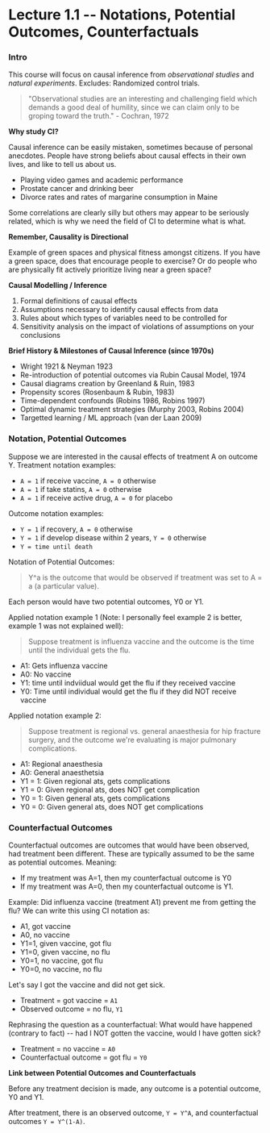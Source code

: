 # Lecture 1.1 -- Notations, Potential Outcomes, Counterfactuals

### Intro 

This course will focus on causal inference from *observational studies* and *natural experiments*. Excludes: Randomized control trials.

> "Observational studies are an interesting and challenging field which demands a good deal of humility, since we can claim only to be groping toward the truth." - Cochran, 1972

**Why study CI?**

Causal inference can be easily mistaken, sometimes because of personal anecdotes. People have strong beliefs about causal effects in their own lives, and like to tell us about us. 

* Playing video games and academic performance
* Prostate cancer and drinking beer
* Divorce rates and rates of margarine consumption in Maine 

Some correlations are clearly silly but others may appear to be seriously related, which is why we need the field of CI to determine what is what.  

**Remember, Causality is Directional**

Example of green spaces and physical fitness amongst citizens. If you have a green space, does that encourage people to exercise? Or do people who are physically fit actively prioritize living near a green space?

**Causal Modelling / Inference** 

1. Formal definitions of causal effects
2. Assumptions necessary to identify causal effects from data
3. Rules about which types of variables need to be controlled for
4. Sensitivity analysis on the impact of violations of assumptions on your conclusions

**Brief History & Milestones of Causal Inference (since 1970s)**

* Wright 1921 & Neyman 1923 
* Re-introduction of potential outcomes via Rubin Causal Model, 1974
* Causal diagrams creation by Greenland & Ruin, 1983 
* Propensity scores (Rosenbaum & Rubin, 1983)
* Time-dependent confounds (Robins 1986, Robins 1997)
* Optimal dynamic treatment strategies (Murphy 2003, Robins 2004)
* Targetted learning / ML approach (van der Laan 2009)

### Notation, Potential Outcomes

Suppose we are interested in the causal effects of treatment A on outcome Y. Treatment notation examples:

* `A = 1` if receive vaccine, `A = 0` otherwise
* `A = 1` if take statins, `A = 0` otherwise
* `A = 1` if receive active drug, `A = 0` for placebo

Outcome notation examples: 

* `Y = 1` if recovery, `A = 0` otherwise
* `Y = 1` if develop disease within 2 years, `Y = 0` otherwise
* `Y = time until death`

Notation of Potential Outcomes: 

> Y^a is the outcome that would be observed if treatment was set to A = a (a particular value). 

Each person would have two potential outcomes, Y0 or Y1. 

Applied notation example 1 (Note: I personally feel example 2 is better, example 1 was not explained well): 

> Suppose treatment is influenza vaccine and the outcome is the time until the individual gets the flu.

* A1: Gets influenza vaccine
* A0: No vaccine 
* Y1: time until indviidual would get the flu if they received vaccine
* Y0: Time until individual would get the flu if they did NOT receive vaccine 

Applied notation example 2: 

> Suppose treatment is regional vs. general anaesthesia for hip fracture surgery, and the outcome we're evaluating is major pulmonary complications. 

* A1: Regional anaesthesia
* A0: General anaesthetsia
* Y1 = 1: Given regional ats, gets complications
* Y1 = 0: Given regional ats, does NOT get complication
* Y0 = 1: Given general ats, gets complications 
* Y0 = 0: Given general ats, does NOT get complications 

### Counterfactual Outcomes 

Counterfactual outcomes are outcomes that would have been observed, had treatment been different. These are typically assumed to be the same as potential outcomes. Meaning: 

* If my treatment was A=1, then my counterfactual outcome is Y0 
* If my treatment was A=0, then my counterfactual outcome is Y1. 

Example: Did influenza vaccine (treatment A1) prevent me from getting the flu? We can write this using CI notation as:

* A1, got vaccine
* A0, no vaccine
* Y1=1, given vaccine, got flu
* Y1=0, given vaccine, no flu
* Y0=1, no vaccine, got flu 
* Y0=0, no vaccine, no flu 

Let's say I got the vaccine and did not get sick. 

* Treatment = got vaccine = `A1`
* Observed outcome = no flu, `Y1`

Rephrasing the question as a counterfactual: What would have happened (contrary to fact) -- had I NOT gotten the vaccine, would I have gotten sick?

* Treatment = no vaccine = `A0`
* Counterfactual outcome = got flu = `Y0`

**Link between Potential Outcomes and Counterfactuals**

Before any treatment decision is made, any outcome is a potential outcome, Y0 and Y1. 

After treatment, there is an observed outcome, `Y = Y^A`, and counterfactual outcomes `Y = Y^(1-A)`. 

